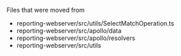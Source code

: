 Files that were moved from

- reporting-webserver/src/utils/SelectMatchOperation.ts
- reporting-webserver/src/apollo/data
- reporting-webserver/src/apollo/resolvers
- reporting-webserver/src/utils
